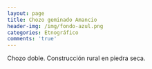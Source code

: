 ```yaml
---
layout: page
title: Chozo geminado Amancio
header-img: /img/fondo-azul.png
categories: Etnográfico
comments: 'true'
---
```



Chozo doble. Construcción rural en piedra seca.

<div class="photo-gallery">
<ul>
</ul>
</div>
